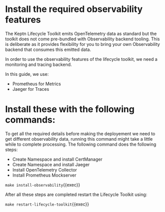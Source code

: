 # Install the required observability features

The Keptn Lifecycle Toolkit emits OpenTelemetry data as standard but the toolkit does not come pre-bundled with Observability backend tooling. This is deliberate as it provides flexibility for you to bring your own Observability backend that consumes this emitted data.

In order to use the observability features of the lifecycle toolkit, we need a monitoring and tracing backend.

In this guide, we use:

- Prometheus for Metrics
- Jaeger for Traces

# Install these with the following commands:

To get all the required details before making the deployement we need to get different observability data, running this command might take a little while to complete processing. The following command does the following steps:

- Create Namespace and install CertManager
- Create Namespace and install Jaeger
- Install OpenTelemetry Collector
- Install Prometheus Mockserver

`make install-observability`{{exec}}

After all these steps are completed restart the Lifecycle Toolkit using:

`make restart-lifecycle-toolkit`{{exec}}